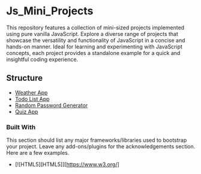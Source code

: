 # Js_Mini_Projects

This repository features a collection of mini-sized projects implemented using pure vanilla JavaScript. Explore a diverse range of projects that showcase the versatility and functionality of JavaScript in a concise and hands-on manner. Ideal for learning and experimenting with JavaScript concepts, each project provides a standalone example for a quick and insightful coding experience.
## Structure


* [Weather App](./Weather-App)
* [Todo List App](./Todo-list-App)
* [Random Password Generator](./Random-password-generator)
* [Quiz App](./Quiz-App)

### Built With

This section should list any major frameworks/libraries used to bootstrap your project. Leave any add-ons/plugins for the acknowledgements section. Here are a few examples.

* [![HTML5][HTML5]][https://www.w3.org/]

